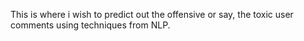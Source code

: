 This is where i wish to predict out the offensive or say, the toxic user comments using techniques from NLP.
